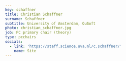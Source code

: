 ```yaml
---
key: schaffner
title: Christian Schaffner
surname: Schaffner
subtitle: University of Amsterdam, QuSoft
photo: christian_schaffner.jpg
job: PC primary chair (theory)
type: pcchairs
socials:
  - link: 'https://staff.science.uva.nl/c.schaffner/'
    name: Site
---
```

